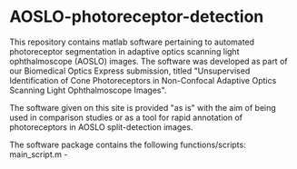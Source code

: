 # AOSLO-photoreceptor-detection
This repository contains matlab software pertaining to automated photoreceptor segmentation in adaptive optics scanning light ophthalmoscope (AOSLO) images. The software was developed as part of our Biomedical Optics Express submission, titled "Unsupervised Identification of Cone Photoreceptors in Non-Confocal Adaptive Optics Scanning Light Ophthalmoscope Images". 

The software given on this site is provided "as is" with the aim of being used in comparison studies or as a tool for rapid annotation of photoreceptors in AOSLO split-detection images.



The software package contains the following functions/scripts:
main_script.m - 
